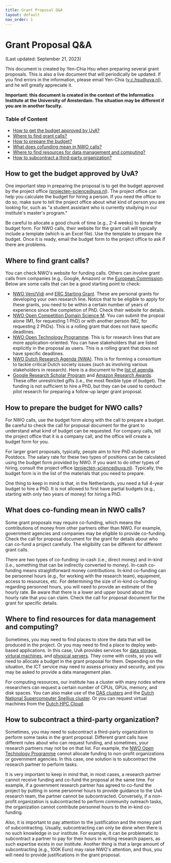 ```yaml
---
title: Grant Proposal Q&A
layout: default
nav_order: 1
---
```


# Grant Proposal Q&A

(Last updated: September 21, 2023)

This document is created by Yen-Chia Hsu when preparing several grant proposals.
This is also a live document that will periodically be updated.
If you find errors in the information, please email Yen-Chia (<y.c.hsu@uva.nl>), and he will greatly appreciate it.

**Important: this document is created in the context of the Informatics Institute at the University of Amsterdam. The situation may be different if you are in another faculty.**

### Table of Content

- [How to get the budget approved by UvA?](#steps)
- [Where to find grant calls?](#find-grant)
- [How to prepare the budget?](#prepare-budget)
- [What does cofunding mean in NWO calls?](#cofunding)
- [Where to find resources for data management and computing?](#data-management)
- [How to subcontract a third-party organization?](#subcontract)

## <a name="procedure"></a>How to get the budget approved by UvA?

One important step in preparing the proposal is to get the budget approved by the project office (projecten-science@uva.nl).
The project office can help you calculate the budget for hiring a person.
If you need the office to do so, make sure to tell the project office about what kind of person you are looking for, such as "a student assistant who is currently studying in our institute's master's program."

Be careful to allocate a good chunk of time (e.g., 2-4 weeks) to iterate the budget form.
For NWO calls, their website for the grant call will typically include a template (which is an Excel file).
Use the template to prepare the budget.
Once it is ready, email the budget form to the project office to ask if there are problems.

## <a name="find-grant"></a>Where to find grant calls?

You can check NWO's website for funding calls.
Others can involve grant calls from companies (e.g., Google, Amazon) or the [European Commission](https://research-and-innovation.ec.europa.eu/funding/funding-opportunities/funding-programmes-and-open-calls/horizon-europe_en).
Below are some calls that can be a good starting point to check:

- [NWO Veni/Vidi](https://www.nwo.nl/en/researchprogrammes/nwo-talent-programme) and [ERC Starting Grant](https://erc.europa.eu/apply-grant/starting-grant). These are personal grants for developing your own research line. Notice that to be eligible to apply for these grants, you need to be within a certain number of years of experience since the completion of PhD. Check their website for details.
- [NWO Open Competition Domain Science M](https://www.nwo.nl/en/calls/open-competition-domain-science-m-2023/2024). You can submit the propoal alone (M1, for requesting 1 PhD) or with another person (M2, for requesting 2 PhDs). This is a rolling grant that does not have specific deadlines.
- [NWO Open Technology Programme](https://www.nwo.nl/en/researchprogrammes/open-technology-programme). This is for research lines that are more application-oriented. You can have stakeholders that are listed explicitly in the proposal as users. This is a rolling grant that does not have specific deadlines.
- [NWO Dutch Research Agenda (NWA)](https://www.nwo.nl/en/researchprogrammes/dutch-research-agenda-nwa). This is for forming a consortium to tackle critical Dutch society issues (such as involving various stakeholders in research). Here is a document to the [list of agenda](https://2.wetenschapsagenda.nl/publicatie/portfolio/).
- [Google Research Scholar Program](https://research.google/outreach/research-scholar-program/) and [Amazon Research Awards](https://www.amazon.science/research-awards). These offer unrestricted gifts (i.e., the most flexible type of budget). The funding is not sufficient to hire a PhD, but they can be used to conduct pilot research for preparing a follow-up larger grant proposal.

## <a name="prepare-budget"></a>How to prepare the budget for NWO calls?

For NWO calls, use the budget form along with the call to prepare a budget.
Be careful to check the call for proposal document for the grant to understand what kind of budget can be requested.
For company calls, tell the project office that it is a company call, and the office will create a budget form for you.

For larger grant proposals, typically, people aim to hire PhD students or Postdocs.
The salary rate for these two types of positions can be calculated using the budget form provided by NWO.
If you want to do other types of hiring, consult the project office (projecten-science@uva.nl).
Typically, the budget form is in the list of the materials that you need to prepare.

One thing to keep in mind is that, in the Netherlands, you need a full 4-year budget to hire a PhD.
It is not allowed to first have partial budgets (e.g., starting with only two years of money) for hiring a PhD.

## <a name="cofunding"></a>What does co-funding mean in NWO calls?

Some grant proposals may require co-funding, which means the contributions of money from other partners other than NWO.
For example, government agencies and companies may be eligible to provide co-funding.
Check the call for proposal document for the grant for details about who can co-fund a project carefully.
The eligibility can be different for different grant calls.

There are two types of co-funding: in-cash (i.e., direct money) and in-kind (i.e., something that can be indirectly converted to money).
In-cash co-funding means straightforward money contributions.
In-kind co-funding can be personnel hours (e.g., for working with the research team), equipment, access to resources, etc.
For determining the size of in-kind co-funding regarding personnel hours, you will need to provide an estimate of the hourly rate.
Be aware that there is a lower and upper bound about the hourly rate that you can claim.
Check the call for proposal document for the grant for specific details.

## <a name="data-management"></a>Where to find resources for data management and computing?

Sometimes, you may need to find places to store the data that will be produced in the project.
Or you may need to find a place to deploy web-based applications.
In this case, UvA provides services for [data storage](https://medewerker.uva.nl/en/science/content-secured/az/ict-services-science/faculty-storage/faculty-storage.html), [virtural machines](https://medewerker.uva.nl/en/science/content-secured/az/ict-services-science/virtual-machines/virtual-machines.html), and [physical servers](https://medewerker.uva.nl/en/science/content-secured/az/ict-services-science/physical-servers/physical-servers.html).
They come with costs, so you will need to allocate a budget in the grant proposal for them.
Depending on the situation, the ICT service may need to assess privacy and security, and you may be asked to provide a data management plan.

For computing resources, our institute has a cluster with many nodes where researchers can request a certain number of CPUs, GPUs, memory, and disk spaces.
You can also make use of the [DAS clusters](https://www.cs.vu.nl/das/clusters.shtml) and the [Dutch National Supercomputer Snellius cluster](https://www.surf.nl/en/dutch-national-supercomputer-snellius).
Or you can request virtual machines from the [Dutch HPC Cloud](https://www.surf.nl/en/hpc-cloud-your-flexible-compute-infrastructure).

## <a name="subcontract"></a>How to subcontract a third-party organization?

Sometimes, you may need to subcontract a third-party organization to perform some tasks in the grant proposal.
Different grant calls have different rules about who can request funding, and sometimes, your research partners may not be on that list.
For example, the [NWO Open Technology Programme](https://www.nwo.nl/en/researchprogrammes/open-technology-programme) cannot allocate funding to non-profit organizations or government agencies.
In this case, one solution is to subcontract the research partner to perform tasks.

It is very important to keep in mind that, in most cases, a research partner cannot receive funding and co-fund the proposal at the same time.
For example, if a government research partner has agreed to co-fund the project by putting in some personnel hours to provide guidance to the UvA research team, the partner cannot be subcontracted.
Conversely, if a non-profit organization is subcontracted to perform community outreach tasks, the organization cannot contribute personnel hours to the in-kind co-funding.

Also, it is important to pay attention to the justification and the money part of subcontracting.
Usually, subcontracting can only be done when there is no such knowledge in our institute.
For example, it can be problematic to subcontract a partner to pay for their hours in writing research papers, as such expertise exists in our institute.
Another thing is that a large amount of subcontracting (e.g., 100K Euro) may raise NWO's attention, and thus, you will need to provide justifications in the grant proposal.